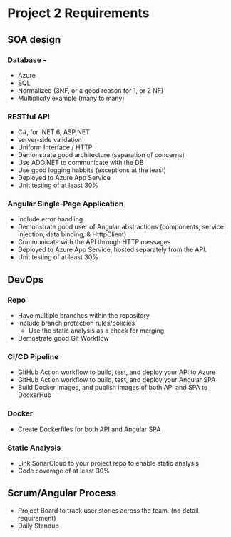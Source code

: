 # Project 2 Requirements

## SOA design
### Database -
- Azure
- SQL
- Normalized (3NF, or a good reason for 1, or 2 NF)
- Multiplicity example (many to many)

### RESTful API
- C#, for .NET 6, ASP.NET
- server-side validation
- Uniform Interface / HTTP
- Demonstrate good architecture (separation of concerns)
- Use ADO.NET to communicate with the DB
- Use good logging habbits (exceptions at the least)
- Deployed to Azure App Service
- Unit testing of at least 30%

### Angular Single-Page Application
- Include error handling
- Demonstrate good user of Angular abstractions (components, service injection, data binding, & HtttpClient)
- Communicate with the API through HTTP messages
- Deployed to Azure App Service, hosted separately from the API.
- Unit testing of at least 30%



## DevOps
### Repo
- Have multiple branches within the repository
- Include branch protection rules/policies
    - Use the static analysis as a check for merging
- Demostrate good Git Workflow

### CI/CD Pipeline
- GitHub Action workflow to build, test, and deploy your API to Azure
- GitHub Action workflow to build, test, and deploy your Angular SPA
- Build Docker images, and publish images of both API and SPA to DockerHub

### Docker
- Create Dockerfiles for both API and Angular SPA

### Static Analysis
- Link SonarCloud to your project repo to enable static analysis
- Code coverage of at least 30%



## Scrum/Angular Process
- Project Board to track user stories across the team. (no detail requirement)
- Daily Standup
